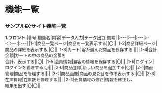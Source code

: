 # 機能一覧
### サンプルECサイト機能一覧
**1.フロント**
|番号|機能名|内容|データ入力|データ出力|備考|
|:---|:---|:---|:---:|:---:|:---|
|1-1|商品一覧ページ|商品を一覧表示する||〇||
|1-2|商品詳細ページ|商品の詳細を表示する||〇||
|1-3|カート|客が選んだ商品を保存する||||
|1-4|合計金額|カートの中の商品の金額を<br>合計、表示する||〇||
|1-5|会員情報|顧客の情報を保存する|〇|||
|1-6|ログイン|ログインを管理する|〇|||
|2-0|商品登録|新しい商品を追加する|〇|||
|2-1|商品管理|商品を管理する||||
|2-2|商品画像|商品の見た目を作る表示する||〇||
|2-3|在庫情報|在庫数を管理する||||
|2-4|会員情報の修正|情報を修正し、<br>結果を出す|〇|〇||
